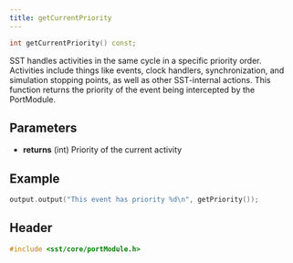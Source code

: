 ```yaml
---
title: getCurrentPriority
---
```


```cpp
int getCurrentPriority() const;
```

SST handles activities in the same cycle in a specific priority order. Activities include things like events, clock handlers, synchronization, and simulation stopping points, as well as other SST-internal actions. This function returns the priority of the event being intercepted by the PortModule.

## Parameters
* **returns** (int) Priority of the current activity

## Example

<!--- SOURCE_CODE: None --->
```cpp
output.output("This event has priority %d\n", getPriority());
```

## Header
```cpp
#include <sst/core/portModule.h>
```